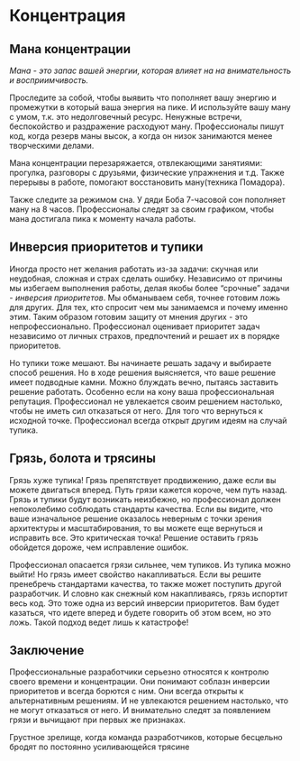 # Концентрация

## Мана концентрации
*Мана - это запас вашей энергии, которая влияет на на внимательность и восприимчивость.*

Проследите за собой, чтобы выявить что пополняет вашу энергию и промежутки в который ваша энергия на пике.
И используйте вашу ману с умом, т.к. это недолговечный ресурс.
Ненужные встречи, беспокойство и раздражение расходуют ману.
Профессионалы пишут код, когда резерв маны высок, а когда он низок занимаются менее творческими делами.

Мана концентрации перезаряжается, отвлекающими занятиями: прогулка, разговоры с друзьями, физические упражнения и т.д.
Также перерывы в работе, помогают восстановить ману(техника Помадора).

Также следите за режимом сна. У дяди Боба 7-часовой сон пополняет ману на 8 часов.
Профессионалы следят за своим графиком, чтобы мана достигала пика к моменту начала работы.

## Инверсия приоритетов и тупики
Иногда просто нет желания работать из-за задачи: скучная или неудобная, сложная и страх сделать ошибку.
Независимо от причины мы избегаем выполнения работы, делая якобы более “срочные” задачи - *инверсия приоритетов*. 
Мы обманываем себя, точнее готовим ложь для других.
Для тех, кто спросит чем мы занимаемся и почему именно этим.
Таким образом готовим защиту от мнения других - это непрофессионально.
Профессионал оценивает приоритет задач независимо от личных страхов, предпочтений и решает их в порядке приоритетов.

Но тупики тоже мешают.
Вы начинаете решать задачу и выбираете способ решения.
Но в ходе решения выясняется, что ваше решение имеет подводные камни.
Можно блуждать вечно, пытаясь заставить решение работать.
Особенно если на кону ваша профессиональная репутация.
Профессионал не увлекается своим решением настолько, чтобы не иметь сил отказаться от него.
Для того что вернуться к исходной точке. Профессионал всегда открыт другим идеям на случай тупика.

## Грязь, болота и трясины
Грязь хуже тупика!
Грязь препятствует продвижению, даже если вы можете двигаться вперед. Путь грязи кажется короче, чем путь назад.
Грязь и тупики будут возникать неизбежно, но профессионал должен непоколебимо соблюдать стандарты качества.
Если вы видите, что ваше изначальное решение оказалось неверным с точки зрения архитектуры и масштабирования, то вы можете еще вернуться и исправить все. Это критическая точка! Решение оставить грязь обойдется дороже, чем исправление ошибок.

Профессионал опасается грязи сильнее, чем тупиков. Из тупика можно выйти! 
Но грязь имеет свойство накапливаться. Если вы решите пренебречь стандартами качества, то также может поступить другой разработчик.
И словно как снежный ком накапливаясь, грязь испортит весь код. Это тоже одна из версий инверсии приоритетов.
Вам будет казаться, что идете вперед и будете говорить об этом всем, но это ложь. Такой подход ведет лишь к катастрофе!

## Заключение
Профессиональные разработчики серьезно относятся к контролю своего времени и концентрации.
Они понимают соблазн инверсии приоритетов и всегда борются с ним. 
Они всегда открыты к альтернативным решениям. И не увлекаются решением настолько, что не могут отказаться от него.
И внимательно следят за появлением грязи и вычищают при первых же признаках.

Грустное зрелище, когда команда разработчиков, которые бесцельно бродят по постоянно усиливающейся трясине
